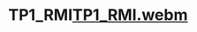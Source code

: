 # TP1_RMI[TP1_RMI.webm](https://github.com/N0ur-edd1ne/TP1_RMI/assets/117684844/1d8fda12-375c-487b-94e6-cfed6640a083)

